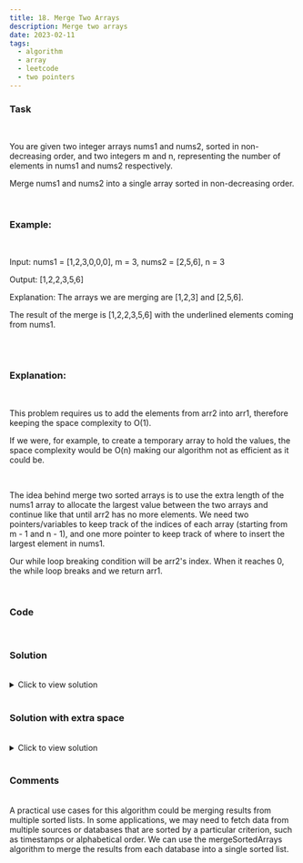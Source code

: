 ```yaml
---
title: 18. Merge Two Arrays
description: Merge two arrays
date: 2023-02-11
tags:
  - algorithm
  - array
  - leetcode
  - two pointers
---
```


### Task

<br />

You are given two integer arrays nums1 and nums2, sorted in non-decreasing order, and two integers m and n, representing the number of elements in nums1 and nums2 respectively.

Merge nums1 and nums2 into a single array sorted in non-decreasing order.

<br />

### Example:

<br />

Input: nums1 = [1,2,3,0,0,0], m = 3, nums2 = [2,5,6], n = 3

Output: [1,2,2,3,5,6]

Explanation: The arrays we are merging are [1,2,3] and [2,5,6].

The result of the merge is [1,2,2,3,5,6] with the underlined elements coming from nums1.

<br />
<br />

### Explanation:

<br />

This problem requires us to add the elements from arr2 into arr1, therefore keeping the space complexity to O(1).

If we were, for example, to create a temporary array to hold the values, the space complexity would be O(n) making our algorithm not as efficient as it could be.

<br />

The idea behind merge two sorted arrays is to use the extra length of the nums1 array to allocate the largest value between the two arrays and continue like that until arr2 has no more elements.
We need two pointers/variables to keep track of the indices of each array (starting from m - 1 and n - 1), and one more pointer to keep track of where to insert the largest element in nums1.

Our while loop breaking condition will be arr2's index. When it reaches 0, the while loop breaks and we return arr1.

<br />

### Code

<br />

### Solution

<br />

<details>
  <summary>Click to view solution</summary>

```js
function merge(arr1, m, arr2, n) {
  let first = m - 1;
  let second = n - 1;
  let i = m + n - 1;

  while (second >= 0) {
    let fVal = arr1[first];
    let sVal = arr2[second];

    if (fVal > sVal) {
      arr1[i] = fVal;
      i--;
      first--;
    } else {
      arr1[i] = sVal;
      i--;
      second--;
    }
  }
}

mergeSort([1, 2, 3, 0, 0, 0], 3, [2, 5, 6], 3);
```

</details>

<br />

### Solution with extra space

<br />

<details>
  <summary>Click to view solution</summary>

```js
function mergeSortedArrays(arr1, arr2) {
  const mergedArray = [];
  let arr1Item = arr1[0];
  let arr2Item = arr2[0];
  let i = 1;
  let j = 1;

  while (arr1Item || arr2Item) {
    //checking if the last items of arr2 are not undefined
    if (!arr2Item || arr1Item < arr2Item) {
      mergedArray.push(arr1Item);
      arr1Item = arr1[i];
      i++;
    } else {
      mergedArray.push(arr2Item);
      arr2Item = arr2[j];
      j++;
    }
  }

  return mergedArray;
}

mergeSortedArrays([0, 3, 4, 31], [4, 6, 30]);
```

</details>

<br />

### Comments

<br />
A practical use cases for this algorithm could be merging results from multiple sorted lists. In some applications, we may need to fetch data from multiple sources or databases that are sorted by a particular criterion, such as timestamps or alphabetical order. We can use the mergeSortedArrays algorithm to merge the results from each database into a single sorted list.
